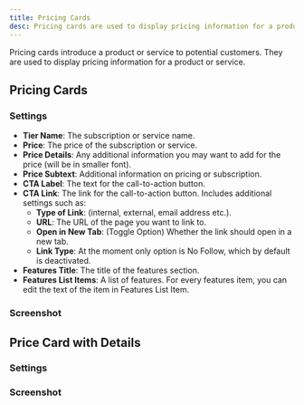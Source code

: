 ```yaml
---
title: Pricing Cards
desc: Pricing cards are used to display pricing information for a product or service.
---
```


Pricing cards introduce a product or service to potential customers. They are used to display pricing information for a product or service.

## Pricing Cards

### Settings

- **Tier Name**: The subscription or service name.
- **Price**: The price of the subscription or service.
- **Price Details**: Any additional information you may want to add for the price (will be in smaller font).
- **Price Subtext**: Additional information on pricing or subscription.
- **CTA Label**: The text for the call-to-action button.
- **CTA Link**: The link for the call-to-action button. Includes additional settings such as:
  - **Type of Link**: (internal, external, email address etc.).
  - **URL**: The URL of the page you want to link to.
  - **Open in New Tab**: (Toggle Option) Whether the link should open in a new tab.
  - **Link Type**: At the moment only option is No Follow, which by default is deactivated.
- **Features Title**: The title of the features section.
- **Features List Items**: A list of features. For every features item, you can edit the text of the item in Features List Item.

### Screenshot



## Price Card with Details

### Settings



### Screenshot



